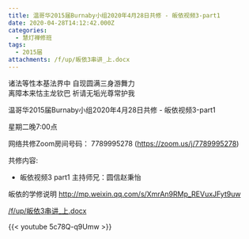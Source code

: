 ```yaml
---
title: 温哥华2015届Burnaby小组2020年4月28日共修 - 皈依视频3-part1
date: 2020-04-28T14:12:42.000Z
categories:
  - 慧灯禅修班
tags:
  - 2015届
attachments: /f/up/皈依3串讲_上.docx
---
```

诸法等性本基法界中 自现圆满三身游舞力  
离障本来怙主龙钦巴 祈请无垢光尊常护我  

温哥华2015届Burnaby小组2020年4月28日共修 - 皈依视频3-part1

星期二晚7:00点 

网络共修Zoom房间号码： 7789995278 (<https://zoom.us/j/7789995278>)

共修内容: 

* 皈依视频3 part1 主持师兄：圆信赵秉怡

皈依的学修说明 <http://mp.weixin.qq.com/s/XmrAn9RMp_REVuxJFyt9uw>  

[/f/up/皈依3串讲_上.docx](https://s3.ca-central-1.wasabisys.com/hddata/f.huidengchanxiu.net/hdv/f/up/皈依3串讲_上.docx)

{{< youtube 5c78Q-q9Umw >}}